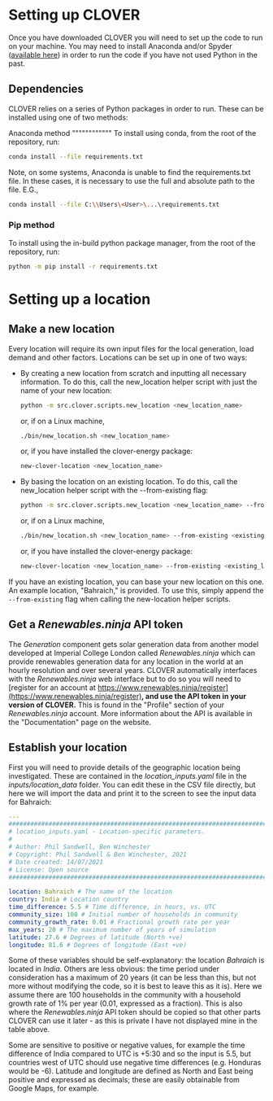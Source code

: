Setting up CLOVER
=================

Once you have downloaded CLOVER you will need to set up the code to run
on your machine. You may need to install Anaconda and/or Spyder
([available here](https://www.anaconda.com/distribution/)) in order to
run the code if you have not used Python in the past.

Dependencies
------------

CLOVER relies on a series of Python packages in order to run. These can
be installed using one of two methods:

Anaconda method \"\"\"\"\"\"\"\"\"\"\"\" To install using conda, from
the root of the repository, run:

```bash
conda install --file requirements.txt
```

Note, on some systems, Anaconda is unable to find the requirements.txt
file. In these cases, it is necessary to use the full and absolute path
to the file. E.G.,

```bash
conda install --file C:\\Users\<User>\...\requirements.txt
```

### Pip method

To install using the in-build python package manager, from the root of
the repository, run:

```bash
python -m pip install -r requirements.txt
```

Setting up a location
=====================

Make a new location
-------------------

Every location will require its own input files for the local
generation, load demand and other factors. Locations can be set up in
one of two ways:

-   By creating a new location from scratch and inputting all necessary
    information. To do this, call the new\_location helper script with
    just the name of your new location:

    ```bash
    python -m src.clover.scripts.new_location <new_location_name>
    ```

    or, if on a Linux machine,

    ```bash
    ./bin/new_location.sh <new_location_name>
    ```

    or, if you have installed the clover-energy package:

    ```bash
    new-clover-location <new_location_name>
    ```

-   By basing the location on an existing location. To do this, call the
    new\_location helper script with the \--from-existing flag:

    ```bash
    python -m src.clover.scripts.new_location <new_location_name> --from-existing <existing_location>
    ```

    or, if on a Linux machine,

    ```bash
    ./bin/new_location.sh <new_location_name> --from-existing <existing_location>
    ```

    or, if you have installed the clover-energy package:

    ```bash
    new-clover-location <new_location_name> --from-existing <existing_location>
    ```

If you have an existing location, you can base your new location on this
one. An example location, "Bahraich," is provided. To use this, simply
append the `--from-existing` flag when calling the new-location helper
scripts.

Get a *Renewables.ninja* API token
----------------------------------

The *Generation* component gets solar generation data from another model
developed at Imperial College London called *Renewables.ninja* which can
provide renewables generation data for any location in the world at an
hourly resolution and over several years. CLOVER automatically
interfaces with the *Renewables.ninja* web interface but to do so you
will need to [register for an account at
https://www.renewables.ninja/register](https://www.renewables.ninja/register)**,
and use the API token in your version of CLOVER.** This is found in the
"Profile" section of your *Renewables.ninja* account. More information
about the API is available in the "Documentation" page on the website.

Establish your location
-----------------------

First you will need to provide details of the geographic location being
investigated. These are contained in the *location\_inputs.yaml* file in
the *inputs/location\_data* folder. You can edit these in the CSV file
directly, but here we will import the data and print it to the screen to
see the input data for Bahraich:

```yaml
---
################################################################################
# location_inputs.yaml - Location-specific parameters.                         #
#                                                                              #
# Author: Phil Sandwell, Ben Winchester                                        #
# Copyright: Phil Sandwell & Ben Winchester, 2021                              #
# Date created: 14/07/2021                                                     #
# License: Open source                                                         #
################################################################################

location: Bahraich # The name of the location
country: India # Location country
time_difference: 5.5 # Time difference, in hours, vs. UTC
community_size: 100 # Initial number of households in community
community_growth_rate: 0.01 # Fractional growth rate per year
max_years: 20 # The maximum number of years of simulation
latitude: 27.6 # Degrees of latitude (North +ve)
longitude: 81.6 # Degrees of longitude (East +ve)
```

Some of these variables should be self-explanatory: the location
*Bahraich* is located in *India*. Others are less obvious: the time
period under consideration has a maximum of 20 years (it can be less
than this, but not more without modifying the code, so it is best to
leave this as it is). Here we assume there are 100 households in the
community with a household growth rate of 1% per year (0.01, expressed
as a fraction). This is also where the *Renewables.ninja* API token
should be copied so that other parts CLOVER can use it later - as this
is private I have not displayed mine in the table above.

Some are sensitive to positive or negative values, for example the time
difference of India compared to UTC is +5:30 and so the input is 5.5,
but countries west of UTC should use negative time differences
(e.g. Honduras would be -6). Latitude and longitude are defined as North
and East being positive and expressed as decimals; these are easily
obtainable from Google Maps, for example.
